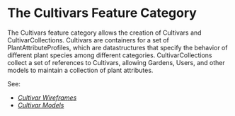 # The Cultivars Feature Category

The Cultivars feature category allows the creation of Cultivars and CultivarCollections. Cultivars are containers for a set of PlantAttributeProfiles, which are datastructures that specify the behavior of different plant species among different categories. CultivarCollections collect a set of references to Cultivars, allowing Gardens, Users, and other models to maintain a collection of plant attributes.

See:
- *[Cultivar Wireframes](wireframes.md)*
- *[Cultivar Models](models.md)* 